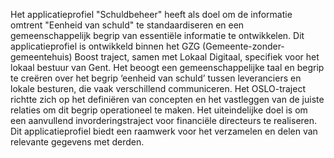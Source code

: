 Het applicatieprofiel "Schuldbeheer" heeft als doel om de informatie omtrent "Eenheid van schuld" te standaardiseren en een gemeenschappelijk begrip van essentiële informatie te ontwikkelen. Dit applicatieprofiel is ontwikkeld binnen het GZG (Gemeente-zonder-gemeentehuis) Boost traject, samen met Lokaal Digitaal, specifiek voor het lokaal bestuur van Gent. Het beoogt een gemeenschappelijke taal en begrip te creëren over het begrip ‘eenheid van schuld’ tussen leveranciers en lokale besturen, die vaak verschillend communiceren. 
Het OSLO-traject richtte zich op het definiëren van concepten en het vastleggen van de juiste relaties om dit begrip operationeel te maken. Het uiteindelijke doel is om een aanvullend invorderingstraject voor financiële directeurs te realiseren.  
Dit applicatieprofiel biedt een raamwerk voor het verzamelen en delen van relevante gegevens met derden.

